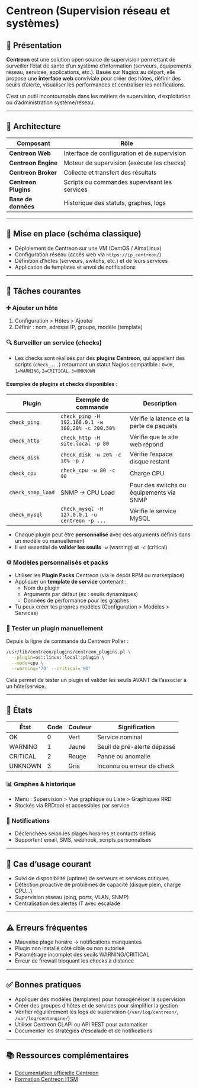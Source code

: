 # Centreon (Supervision réseau et systèmes)

## 📌 Présentation

**Centreon** est une solution open source de supervision permettant de surveiller l’état de santé d’un système d’information (serveurs, équipements réseau, services, applications, etc.). Basée sur Nagios au départ, elle propose une **interface web** conviviale pour créer des hôtes, définir des seuils d’alerte, visualiser les performances et centraliser les notifications.

C’est un outil incontournable dans les métiers de supervision, d’exploitation ou d’administration système/réseau.

---

## 🧱 Architecture
| Composant            | Rôle                                          |
| -------------------- | --------------------------------------------- |
| **Centreon Web**     | Interface de configuration et de supervision  |
| **Centreon Engine**  | Moteur de supervision (exécute les checks)    |
| **Centreon Broker**  | Collecte et transfert des résultats           |
| **Centreon Plugins** | Scripts ou commandes supervisant les services |
| **Base de données**  | Historique des statuts, graphes, logs         |

---

## 🚀 Mise en place (schéma classique)

- Déploiement de Centreon sur une VM (CentOS / AlmaLinux)
- Configuration réseau (accès web via `https://ip_centreon/`)
- Définition d’hôtes (serveurs, switchs, etc.) et de leurs services
- Application de templates et envoi de notifications

---

## 🧰 Tâches courantes
### ➕ Ajouter un hôte

1. Configuration > Hôtes > Ajouter
2. Définir : nom, adresse IP, groupe, modèle (template)

### 🔍 Surveiller un service (checks)

- Les checks sont réalisés par des **plugins Centreon**, qui appellent des scripts (`check_...`) retournant un statut Nagios compatible : `0=OK`, `1=WARNING`, `2=CRITICAL`, `3=UNKNOWN`

#### Exemples de plugins et checks disponibles :

| Plugin            | Exemple de commande                               | Description                               |
| ----------------- | ------------------------------------------------- | ----------------------------------------- |
| `check_ping`      | `check_ping -H 192.168.0.1 -w 100,20% -c 200,50%` | Vérifie la latence et la perte de paquets |
| `check_http`      | `check_http -H site.local -p 80`                  | Vérifie que le site web répond            |
| `check_disk`      | `check_disk -w 20% -c 10% -p /`                   | Vérifie l’espace disque restant           |
| `check_cpu`       | `check_cpu -w 80 -c 90`                           | Charge CPU                                |
| `check_snmp_load` | SNMP → CPU Load                                   | Pour des switchs ou équipements via SNMP  |
| `check_mysql`     | `check_mysql -H 127.0.0.1 -u centreon -p ...`     | Vérifie le service MySQL                  |

- Chaque plugin peut être **personnalisé** avec des arguments définis dans un modèle ou manuellement
- Il est essentiel de **valider les seuils** `-w` (warning) et `-c` (critical)

### ⚙️ Modèles personnalisés et packs

- Utiliser les **Plugin Packs** Centreon (via le dépôt RPM ou marketplace)
- Appliquer un **template de service** contenant :
  - Nom du plugin
  - Arguments par défaut (ex : seuils dynamiques)
  - Données de performance pour les graphes
- Tu peux créer tes propres modèles (Configuration > Modèles > Services)

### 🧪 Tester un plugin manuellement

Depuis la ligne de commande du Centreon Poller :

```bash
/usr/lib/centreon/plugins/centreon_plugins.pl \
  --plugin=os::linux::local::plugin \
  --mode=cpu \
  --warning='70' --critical='90'
```

Cela permet de tester un plugin et valider les seuils AVANT de l’associer à un hôte/service.

---

## 🧪 États

| État     | Code | Couleur | Signification               |
| -------- | ---- | ------- | --------------------------- |
| OK       | 0    | Vert    | Service nominal             |
| WARNING  | 1    | Jaune   | Seuil de pré-alerte dépassé |
| CRITICAL | 2    | Rouge   | Panne ou anomalie           |
| UNKNOWN  | 3    | Gris    | Inconnu ou erreur de check  |

### 📊 Graphes & historique

- Menu : Supervision > Vue graphique ou Liste > Graphiques RRD
- Stockés via RRDtool et accessibles par service

### 📧 Notifications

- Déclenchées selon les plages horaires et contacts définis
- Supportent email, SMS, webhook, scripts personnalisés

---

## 🔎 Cas d’usage courant

- Suivi de disponibilité (uptime) de serveurs et services critiques
- Détection proactive de problèmes de capacité (disque plein, charge CPU…)
- Supervision réseau (ping, ports, VLAN, SNMP)
- Centralisation des alertes IT avec escalade

---

## ⚠️ Erreurs fréquentes

- Mauvaise plage horaire → notifications manquantes
- Plugin non installé côté cible ou non autorisé
- Paramétrage incomplet des seuils WARNING/CRITICAL
- Erreur de firewall bloquant les checks à distance

---

## ✅ Bonnes pratiques

- Appliquer des modèles (templates) pour homogénéiser la supervision
- Créer des groupes d’hôtes et de services pour simplifier la gestion
- Vérifier régulièrement les logs de supervision (`/var/log/centreon/`, `/var/log/centengine/`)
- Utiliser Centreon CLAPI ou API REST pour automatiser
- Documenter les stratégies d’escalade et de notifications

---

## 📚 Ressources complémentaires

- [Documentation officielle Centreon](https://docs.centreon.com/)
- [Formation Centreon ITSM](https://training.centreon.com)
